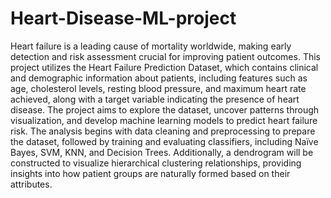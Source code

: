 # Heart-Disease-ML-project
Heart failure is a leading cause of mortality worldwide, making early detection and risk assessment
crucial for improving patient outcomes. This project utilizes the Heart Failure Prediction Dataset,
which contains clinical and demographic information about patients, including features such as age,
cholesterol levels, resting blood pressure, and maximum heart rate achieved, along with a target
variable indicating the presence of heart disease.
The project aims to explore the dataset, uncover patterns through visualization, and develop
machine learning models to predict heart failure risk. The analysis begins with data cleaning and
preprocessing to prepare the dataset, followed by training and evaluating classifiers, including
Naïve Bayes, SVM, KNN, and Decision Trees. Additionally, a dendrogram will be constructed to
visualize hierarchical clustering relationships, providing insights into how patient groups are
naturally formed based on their attributes.
